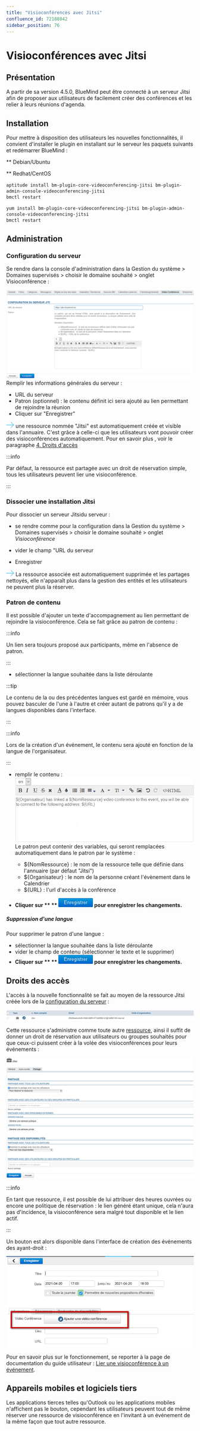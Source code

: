 ```yaml
---
title: "Visioconférences avec Jitsi"
confluence_id: 72188042
sidebar_position: 76
---
```

# Visioconférences avec Jitsi


## Présentation

A partir de sa version 4.5.0, BlueMind peut être connecté à un serveur Jitsi afin de proposer aux utilisateurs de facilement créer des conférences et les relier à leurs réunions d'agenda.


## Installation

Pour mettre à disposition des utilisateurs les nouvelles fonctionnalités, il convient d'installer le plugin en installant sur le serveur les paquets suivants et redémarrer BlueMind :


**
Debian/Ubuntu


**
Redhat/CentOS


```
aptitude install bm-plugin-core-videoconferencing-jitsi bm-plugin-admin-console-videoconferencing-jitsi
bmctl restart
```


```
yum install bm-plugin-core-videoconferencing-jitsi bm-plugin-admin-console-videoconferencing-jitsi
bmctl restart
```


## Administration

### Configuration du serveur

Se rendre dans la console d'administration dans la Gestion du système > Domaines supervisés > choisir le domaine souhaité > onglet Visioconférence :

![](../../../attachments/72188042/72194048.png)Remplir les informations générales du serveur :

- URL du serveur
- Patron (optionnel) : le contenu définit ici sera ajouté au lien permettant de rejoindre la réunion
- Cliquer sur "Enregistrer"


![](../../../attachments/57769989/69896490.png) une ressource nommée "Jitsi" est automatiquement créée et visible dans l'annuaire. C'est grâce à celle-ci que les utilisateurs vont pouvoir créer des visioconférences automatiquement. Pour en savoir plus , voir le paragraphe [4. Droits d'accès](#VisioconferencesavecJitsi-gestion)


:::info

Par défaut, la ressource est partagée avec un droit de réservation simple, tous les utilisateurs peuvent lier une visioconférence.

:::

### Dissocier une installation Jitsi

Pour dissocier un serveur Jitsidu serveur :

- se rendre comme pour la configuration dans la Gestion du système > Domaines supervisés > choisir le domaine souhaité > onglet *Visioconférence*
- vider le champ "URL du serveur

- Enregistrer


![](../../../attachments/72188042/72194044.png) La ressource associée est automatiquement supprimée et les partages nettoyés, elle n'apparaît plus dans la gestion des entités et les utilisateurs ne peuvent plus la réserver.

### Patron de contenu

Il est possible d'ajouter un texte d'accompagnement au lien permettant de rejoindre la visioconférence. Cela se fait grâce au patron de contenu :


:::info

Un lien sera toujours proposé aux participants, même en l'absence de patron.

:::

- sélectionner la langue souhaitée dans la liste déroulante


:::tip

Le contenu de la ou des précédentes langues est gardé en mémoire, vous pouvez basculer de l'une à l'autre et créer autant de patrons qu'il y a de langues disponibles dans l'interface.

:::


:::info

Lors de la création d'un événement, le contenu sera ajouté en fonction de la langue de l'organisateur.

:::

- remplir le contenu :
![](../../../attachments/72188042/72194049.png)
Le patron peut contenir des variables, qui seront remplacées automatiquement dans le patron par le système :

    - ${NomRessource} : le nom de la ressource telle que définie dans l'annuaire (par défaut "Jitsi")
    - ${Organisateur} : le nom de la personne créant l'évènement dans le Calendrier
    - ${URL} : l'url d'accès à la conférence
-  **Cliquer sur ** ** ![](../../../attachments/72188042/72194053.png) pour enregistrer les changements.** 


##### Suppression d'une langue

Pour supprimer le patron d'une langue :

- sélectionner la langue souhaitée dans la liste déroulante
- vider le champ de contenu (sélectionner le texte et le supprimer)
-  **Cliquer sur ** ** ![](../../../attachments/72188042/72194053.png) pour enregistrer les changements.** 


## Droits des accès

L'accès à la nouvelle fonctionnalité se fait au moyen de la ressource Jitsi créée lors de la [configuration du serveur](http://forge.bluemind.net#configuration) :

![](../../../attachments/72188042/72194052.png)

Cette ressource s'administre comme toute autre [ressource](/Guide_de_l_administrateur/Gestion_des_entites/Ressources/), ainsi il suffit de donner un droit de réservation aux utilisateurs ou groupes souhaités pour que ceux-ci puissent créer à la volée des visioconférences pour leurs événements :

![](../../../attachments/72188042/72194051.png)


:::info

En tant que ressource, il est possible de lui attribuer des heures ouvrées ou encore une politique de réservation : le lien généré étant unique, cela n'aura pas d'incidence, la visioconférence sera malgré tout disponible et le lien actif.

:::

Un bouton est alors disponible dans l'interface de création des événements des ayant-droit :

![](../../../attachments/72188042/72194050.png)

Pour en savoir plus sur le fonctionnement, se reporter à la page de documentation du guide utilisateur : [Lier une visioconférence à un événement](../../../Guide_de_l_utilisateur/L_agenda/Organiser_une_reunion.md/#ajouter-une-visioconférence).

## Appareils mobiles et logiciels tiers

Les applications tierces telles qu'Outlook ou les applications mobiles n'affichent pas le bouton, cependant les utilisateurs peuvent tout de même réserver une ressource de visioconférence en l'invitant à un événement de la même façon que tout autre ressource.


